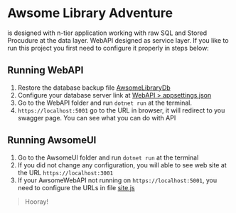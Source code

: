 # Awsome Library Adventure
is designed with n-tier application working with raw SQL and Stored Procudure at the data layer. WebAPI designed as service layer. If you like to run this project you first need to configure it properly in steps below:

## Running WebAPI

 1. Restore the database backup file [AwsomeLibraryDb](https://github.com/Ahmetcanb/AwsomeLibraryAdvanture/blob/master/AwsomeLibraryDb.bak)
 2. Configure your database server link at [WebAPI > appsettings.json](https://github.com/Ahmetcanb/AwsomeLibraryAdvanture/blob/master/AwsomeLibraryAdvanture.WebAPI/appsettings.json)
 3. Go to the WebAPI folder and run `dotnet run` at the terminal.
 4. `https://localhost:5001` go to the URL in browser, it will redirect to you swagger page. You can see what you can do with API

## Running AwsomeUI

 1. Go to the AwsomeUI folder and run `dotnet run` at the terminal
 2. If you did not change any configuration, you will able to see web site at the URL `https://localhost:3001`
 3. If your AwsomeWebAPI not running on `https://localhost:5001`, you need to configure the URLs in file [site.js](https://github.com/Ahmetcanb/AwsomeLibraryAdvanture/tree/master/AwsomeLibraryAdvanture.AwsomeUI/wwwroot/js/site.js)

> Hooray!
